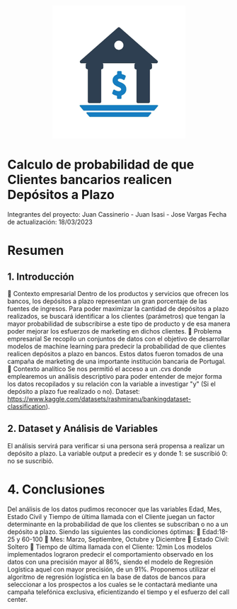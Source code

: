 <p align="center">
  <img src="https://github.com/JuanCassinerio/Bank-Deposit-Classification---Logistic-Regression-Decision-tree-and-Random-Forest/blob/main/logo.jpg" width="300" alt="Logo">
</p>

# Calculo de probabilidad de que Clientes bancarios realicen Depósitos a Plazo

Integrantes del proyecto: Juan Cassinerio - Juan Isasi - Jose Vargas
Fecha de actualización: 18/03/2023

# Resumen

## 1. Introducción
 Contexto empresarial
Dentro de los productos y servicios que ofrecen los bancos, los
depósitos a plazo representan un gran porcentaje de las fuentes de
ingresos. Para poder maximizar la cantidad de depósitos a plazo
realizados, se buscará identificar a los clientes (parámetros) que tengan
la mayor probabilidad de subscribirse a este tipo de producto y de esa
manera poder mejorar los esfuerzos de marketing en dichos clientes.
 Problema empresarial
Se recopilo un conjuntos de datos con el objetivo de desarrollar modelos
de machine learning para predecir la probabilidad de que clientes
realicen depósitos a plazo en bancos. Estos datos fueron tomados de
una campaña de marketing de una importante institución bancaria de
Portugal.
 Contexto analítico
Se nos permitió el acceso a un .cvs donde emplearemos un análisis
descriptivo para poder entender de mejor forma los datos recopilados y
su relación con la variable a investigar "y" (Si el depósito a plazo fue
realizado o no).
Dataset: https://www.kaggle.com/datasets/rashmiranu/bankingdataset-classification).

## 2. Dataset y Análisis de Variables
El análisis servirá para verificar si una persona será propensa a realizar
un depósito a plazo. La variable output a predecir es y donde 1: se
suscribió 0: no se suscribió.

# 4. Conclusiones
Del análisis de los datos pudimos reconocer que las variables Edad,
Mes, Estado Civil y Tiempo de última llamada con el Cliente juegan
un factor determinante en la probabilidad de que los clientes se
subscriban o no a un depósito a plazo. Siendo las siguientes las
condiciones óptimas:
 Edad:18-25 y 60-100
 Mes: Marzo, Septiembre, Octubre y Diciembre
 Estado Civil: Soltero
 Tiempo de última llamada con el Cliente: 12min
Los modelos implementados lograron predecir el comportamiento
observado en los datos con una precisión mayor al 86%, siendo el
modelo de Regresión Logística aquel con mayor precisión, de
un 91%.
Proponemos utilizar el algoritmo de regresión logística en la base de
datos de bancos para seleccionar a los prospectos a los cuales se le
contactará mediante una campaña telefónica exclusiva, eficientizando
el tiempo y el esfuerzo del call center.



